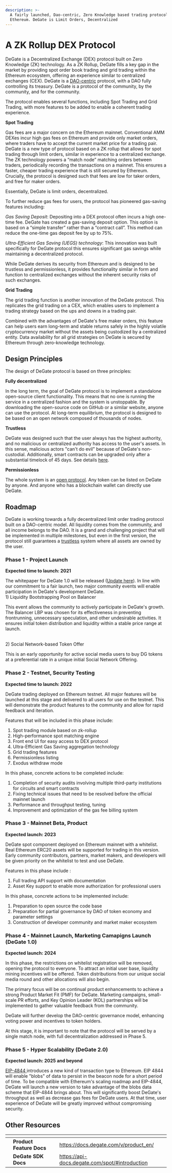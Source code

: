 ```yaml
---
description: >-
  A fairly launched, Dao-centric, Zero Knowledge based trading protocol built on
  Ethereum. DeGate is Limit Orders, Decentralized
---
```


# A ZK Rollup DEX Protocol

DeGate is a Decentralized Exchange (DEX) protocol built on Zero Knowledge (ZK) technology. As a ZK Rollup, DeGate fills a key gap in the market by providing spot order book trading and grid trading within the Ethereum ecosystem, offering an experience similar to centralized exchanges (CEX). DeGate is a [DAO-centric](what-is-degate/degate-dao.md) protocol, with a DAO fully controlling its treasury. DeGate is a protocol of the community, by the community, and for the community.

The protocol enables several functions, including Spot Trading and Grid Trading, with more features to be added to enable a coherent trading experience.

**Spot Trading**

Gas fees are a major concern on the Ethereum mainnet. Conventional AMM DEXes incur high gas fees on Ethereum and provide only market orders, where traders have to accept the current market price for a trading pair. DeGate is a new type of protocol based on a ZK rollup that allows for spot trading through limit orders, similar in experience to a centralized exchange. The ZK technology powers a “match node” matching orders between traders, periodically recording the transactions on a mainnet. This ensures a faster, cheaper trading experience that is still secured by Ethereum. Crucially, the protocol is designed such that fees are low for taker orders, and free for maker orders.

Essentially, DeGate is limit orders, decentralized.

To further reduce gas fees for users, the protocol has pioneered gas-saving features including:

_Gas Saving Deposit_: Depositing into a DEX protocol often incurs a high one-time fee. DeGate has created a gas-saving deposit option. This option is based on a “simple transfer” rather than a “contract call”. This method can reduce the one-time gas deposit fee by up to 75%.

_Ultra-Efficient Gas Saving (UEGS) technology_: This innovation was built specifically for DeGate protocol this ensures significant gas savings while maintaining a decentralized protocol.

While DeGate derives its security from Ethereum and is designed to be trustless and permissionless, it provides functionality similar in form and function to centralized exchanges without the inherent security risks of such exchanges.

**Grid Trading**

The grid trading function is another innovation of the DeGate protocol. This replicates the grid trading on a CEX, which enables users to implement a trading strategy based on the ups and downs in a trading pair.

Combined with the advantages of DeGate's free maker orders, this feature can help users earn long-term and stable returns safely in the highly volatile cryptocurrency market without the assets being custodized by a centralized entity. Data availability for all grid strategies on DeGate is secured by Ethereum through zero-knowledge technology.

## Design Principles

The design of DeGate protocol is based on three principles:

**Fully decentralized**

In the long term, the goal of DeGate protocol is to implement a standalone open-source client functionality. This means that no one is running the service in a centralized fashion and the system is unstoppable. By downloading the open-source code on GitHub or a similar website, anyone can use the protocol. At long-term equilibrium, the protocol is designed to be based on an open network composed of thousands of nodes.

**Trustless**

DeGate was designed such that the user always has the highest authority, and no malicious or centralized authority has access to the user's assets. In this sense, malicious actors "can't do evil" because of DeGate's non-custodial. Additionally, smart contracts can be upgraded only after a substantial timelock of 45 days. See details [here](what-is-degate/trustless-and-decentralized.md).

**Permissionless**

The whole system is an [open protocol](what-is-degate/permissionless-listing.md). Any token can be listed on DeGate by anyone. And anyone who has a blockchain wallet can directly use DeGate.

## Roadmap

DeGate is working towards a fully decentralized limit order trading protocol built on a DAO-centric model. All liquidity comes from the community, and all income belongs to the DAO. It is a grand and challenging project that will be implemented in multiple milestones, but even in the first version, the protocol still guarantees a [trustless](what-is-degate/trustless-and-decentralized.md) system where all assets are owned by the user.

### Phase 1 - Project Launch

**Expected time to launch: 2021**

The whitepaper for DeGate 1.0 will be released ([Update here](https://medium.com/degate/degate-is-coming-eab53e115f62)). In line with our commitment to a fair launch, two major community events will enable participation in DeGate's development DeGate.\
1\) Liquidity Bootstrapping Pool on Balancer

This event allows the community to actively participate in DeGate's growth. The Balancer LBP was chosen for its effectiveness in preventing frontrunning, unnecessary speculation, and other undesirable activities. It ensures initial token distribution and liquidity within a stable price range at launch.

\
2\) Social Network-based Token Offer

This is an early opportunity for active social media users to buy DG tokens at a preferential rate in a unique initial Social Network Offering.

### Phase 2 - Testnet, Security Testing

**Expected time to launch: 2022**

DeGate trading deployed on Ethereum testnet. All major features will be launched at this stage and delivered to all users for use on the testnet. This will demonstrate the product features to the community and allow for rapid feedback and iteration.

Features that will be included in this phase include:

1. Spot trading module based on zk-rollup
2. High-performance spot matching engine
3. Front end UI for easy access to DEX protocol
4. Ultra-Efficient Gas Saving aggregation technology
5. Grid trading features
6. Permissionless listing
7. Exodus withdraw mode

In this phase, concrete actions to be completed include:

1. Completion of security audits involving multiple third-party institutions for circuits and smart contracts
2. Fixing technical issues that need to be resolved before the official mainnet launch
3. Performance and throughput testing, tuning
4. Improvement and optimization of the gas fee billing system

### Phase 3 - Mainnet Beta, Product

**Expected launch: 2023**

DeGate spot component deployed on Ethereum mainnet with a whitelist. Real Ethereum ERC20 assets will be supported for trading in this version. Early community contributors, partners, market makers, and developers will be given priority on the whitelist to test and use DeGate.

Features in this phase include :

1. Full trading API support with documentation
2. Asset Key support to enable more authorization for professional users

In this phase, concrete actions to be implemented include:

1. Preparation to open source the code base
2. Preparation for partial governance by DAO of token economy and parameter settings
3. Construction of developer community and market maker ecosystem

### Phase 4 - Mainnet Launch, Marketing Camapigns Launch (DeGate 1.0)

**Expected launch: 2024**

In this phase, the restrictions on whitelist registration will be removed, opening the protocol to everyone. To attract an initial user base, liquidity mining incentives will be offered. Token distributions from our unique social media round and other allocations will also begin.

The primary focus will be on continual product enhancements to achieve a strong Product Market Fit (PMF) for DeGate. Marketing campaigns, small-scale PR efforts, and Key Opinion Leader (KOL) partnerships will be implemented to gather valuable feedback from the community.

DeGate will further develop the DAO-centric governance model, enhancing voting power and incentives to token holders.

At this stage, it is important to note that the protocol will be served by a single match node, with full decentralization addressed in Phase 5.

### Phase 5 - Hyper Scalability (DeGate 2.0)

**Expected launch: 2025 and beyond**

[EIP-4844 ](https://eips.ethereum.org/EIPS/eip-4844)introduces a new kind of transaction type to Ethereum. EIP 4844 will enable "blobs" of data to persist in the beacon node for a short period of time. To be compatible with Ethereum's scaling roadmap and EIP-4844, DeGate will launch a new version to take advantage of the blobs data scheme that EIP-4844 brings about. This will significantly boost DeGate's throughput as well as decrease gas fees for DeGate users. At that time, user experience of DeGate will be greatly improved without compromising security.

## Other Resources

<table data-view="cards"><thead><tr><th></th><th></th><th></th><th data-hidden data-card-target data-type="content-ref"></th></tr></thead><tbody><tr><td></td><td><strong>Product Feature Docs</strong></td><td></td><td><a href="https://docs.degate.com/v/product_en/">https://docs.degate.com/v/product_en/</a></td></tr><tr><td></td><td><strong>DeGate SDK Docs</strong></td><td></td><td><a href="https://api-docs.degate.com/spot/#introduction">https://api-docs.degate.com/spot/#introduction</a></td></tr></tbody></table>
